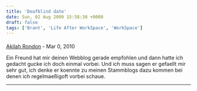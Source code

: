 ```yaml
---
title: 'Deafblind date'
date: Sun, 02 Aug 2009 15:58:30 +0000
draft: false
tags: ['Brant', 'Life After WorkSpace', 'WorkSpace']
---
```



#### 
[Akilah Rondon](http://alltag.over-blog.de "Vanleuven@gmx.de") - <time datetime="2010-03-28 17:16:22">Mar 0, 2010</time>

Ein Freund hat mir deinen Webblog gerade empfohlen und dann hatte ich gedacht gucke ich doch einmal vorbei. Und ich muss sagen er gefaellt mir sehr gut, ich denke er koennte zu meinen Stammblogs dazu kommen bei denen ich regelmaeßigoft vorbei schaue.
<hr />
